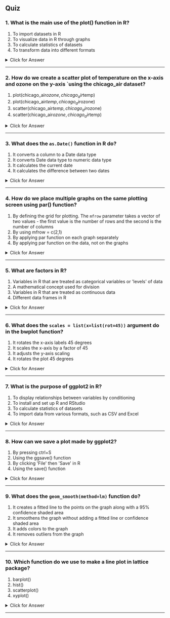 ## Quiz


### 1. What is the main use of the plot() function in R?

1. To import datasets in R
1. To visualize data in R through graphs
1. To calculate statistics of datasets
1. To transform data into different formats
<details><summary>Click for Answer</summary>

#### Answer

2.  To visualize data in R through graphs

> The plot() function in R is used to visualize data through graphs such as scatter plots, line graphs, etc.</details>

---


### 2. How do we create a scatter plot of temperature on the x-axis and ozone on the y-axis `using the chicago_air dataset?

1. plot(chicago_air$ozone, chicago_air$temp)
1. plot(chicago_air$temp, chicago_air$ozone)
1. scatter(chicago_air$temp, chicago_air$ozone)
1. scatter(chicago_air$ozone, chicago_air$temp)
<details><summary>Click for Answer</summary>

#### Answer

2.  plot(chicago_air$temp, chicago_air$ozone)

> The plot function in R can be used to create scatter plots by specifying the x-axis and y-axis variables.</details>

---


### 3. What does the `as.Date()` function in R do?

1. It converts a column to a Date data type
1. It converts Date data type to numeric data type
1. It calculates the current date
1. It calculates the difference between two dates
<details><summary>Click for Answer</summary>

#### Answer

1.  It converts a column to a Date data type

> The `as.Date()` function in R is used to convert a column to a Date data type.</details>

---


### 4. How do we place multiple graphs on the same plotting screen using par() function?

1. By defining the grid for plotting. The `mfrow` parameter takes a vector of two values - the first value is the number of rows and the second is the number of columns
1. By using mfrow = c(2,1)
1. By applying par function on each graph separately
1. By applying par function on the data, not on the graphs
<details><summary>Click for Answer</summary>

#### Answer

1.  By defining the grid for plotting. The `mfrow` parameter takes a vector of two values - the first value is the number of rows and the second is the number of columns

> The par() function is used to define the grid for plotting. The `mfrow` parameter takes a vector of two values. The first value is the number of rows and the second is the number of columns.</details>

---


### 5. What are factors in R?

1. Variables in R that are treated as categorical variables or 'levels' of data
1. A mathematical concept used for division
1. Variables in R that are treated as continuous data
1. Different data frames in R
<details><summary>Click for Answer</summary>

#### Answer

1.  Variables in R that are treated as categorical variables or 'levels' of data

> Factors are variables in R that are treated as categorical variables or 'levels' of data. This can be helpful for graphing and statistical summaries.</details>

---


### 6. What does the `scales = list(x=list(rot=45))` argument do in the bwplot function?

1. It rotates the x-axis labels 45 degrees
1. It scales the x-axis by a factor of 45
1. It adjusts the y-axis scaling
1. It rotates the plot 45 degrees
<details><summary>Click for Answer</summary>

#### Answer

1.  It rotates the x-axis labels 45 degrees

> The argument 'scales = list(x=list(rot=45))' is used to rotate the x-axis labels by 45 degrees.</details>

---


### 7. What is the purpose of ggplot2 in R?

1. To display relationships between variables by conditioning
1. To install and set up R and RStudio
1. To calculate statistics of datasets
1. To import data from various formats, such as CSV and Excel
<details><summary>Click for Answer</summary>

#### Answer

1.  To display relationships between variables by conditioning

> The ggplot2 package in R is used for displaying relationships between variables by conditioning.</details>

---


### 8. How can we save a plot made by ggplot2?

1. By pressing ctrl+S
1. Using the ggsave() function
1. By clicking 'File' then 'Save' in R
1. Using the save() function
<details><summary>Click for Answer</summary>

#### Answer

2.  Using the ggsave() function

> A plot made by ggplot2 can be saved using the ggsave() function.</details>

---


### 9. What does the `geom_smooth(method=lm)` function do?

1. It creates a fitted line to the points on the graph along with a 95% confidence shaded area
1. It smoothens the graph without adding a fitted line or confidence shaded area
1. It adds colors to the graph
1. It removes outliers from the graph
<details><summary>Click for Answer</summary>

#### Answer

1.  It creates a fitted line to the points on the graph along with a 95% confidence shaded area

> The `geom_smooth(method=lm)` function creates a fitted line to the points on the graph along with a 95% confidence shaded area.</details>

---


### 10. Which function do we use to make a line plot in lattice package?

1. barplot()
1. hist()
1. scatterplot()
1. xyplot()
<details><summary>Click for Answer</summary>

#### Answer

4.  xyplot()

> To make a line plot in lattice package, the xyplot() function is used.</details>

---

